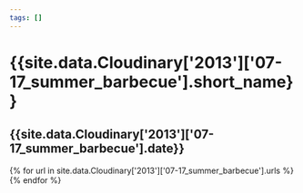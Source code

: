```yaml
---
tags: []
---
```

<div itemscope itemtype="http://schema.org/Photograph">
  <h1>{{site.data.Cloudinary['2013']['07-17_summer_barbecue'].short_name}}</h1>
  <h2 class="event-date">{{site.data.Cloudinary['2013']['07-17_summer_barbecue'].date}}</h2>
  {% for url in site.data.Cloudinary['2013']['07-17_summer_barbecue'].urls %}
    <a itemprop="image" class="swipebox" title="" href="{{ site.cloudinary.baseurl }}/{{ url }}">
      <img alt="" itemprop="thumbnailUrl" src="{{ site.cloudinary.baseurl }}/h_150/{{ url }}" />
      <meta itemprop="isFamilyFriendly" content="true" />
    </a>
  {% endfor %}
</div>
